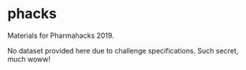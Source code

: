 # phacks
Materials for Pharmahacks 2019.

No dataset provided here due to challenge specifications. Such secret, much woww! 
